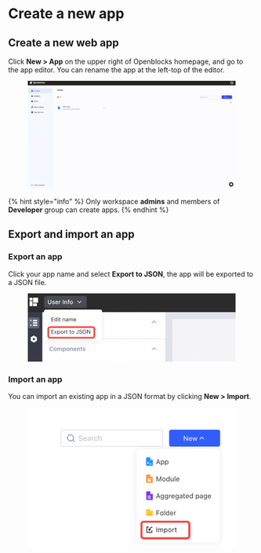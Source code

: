 # Create a new app

## Create a new web app

Click **New > App** on the upper right of Openblocks homepage, and go to the app editor. You can rename the app at the left-top of the editor.

<figure><img src="../.gitbook/assets/20221110164930.gif" alt=""><figcaption></figcaption></figure>

{% hint style="info" %}
Only workspace **admins** and members of **Developer** group can create apps.
{% endhint %}

## Export and import an app

### Export an app

Click your app name and select **Export to JSON**, the app will be exported to a JSON file.

<figure><img src="../.gitbook/assets/image (1).png" alt=""><figcaption></figcaption></figure>

### Import an app

You can import an existing app in a JSON format by clicking **New > Import**.

<figure><img src="../.gitbook/assets/image (2).png" alt=""><figcaption></figcaption></figure>
